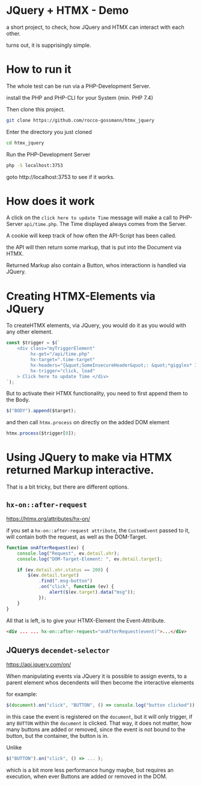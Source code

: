 # JQuery + HTMX - Demo

a short project, to check, how JQuery and HTMX can interact with each other.

turns out, it is supprisingly simple.

# How to run it

The whole test can be run via a PHP-Development Server.

install the PHP and PHP-CLI for your System (min. PHP 7.4)

Then clone this project.

```bash
git clone https://github.com/rocco-gossmann/htmx_jquery
```

Enter the directory you just cloned

```bash
cd htmx_jquery
```

Run the PHP-Development Server

```bash
php -S localhost:3753
```

goto http://localhost:3753 to see if it works.

# How does it work

A click on the `click here to update Time` message will make a call to PHP-Server
`api/time.php`. The Time displayed always comes from the Server.

A cookie will keep track of how often the API-Script has been called.

the API will then return some markup, that is put into the Document via HTMX.

Returned Markup also contain a Button, whos interactionn is handled via JQuery.

# Creating HTMX-Elements via JQuery

To createHTMX elements, via JQuery, you would do it as you would with any other element.

```javascript
const $trigger = $(`
    <div class="myTriggerElement"
         hx-get="/api/time.php" 
         hx-target=".time-target" 
         hx-headers="{&quot;SomeInsecureHeader&quot;: &quot;*giggles* I'm in danger (For the love of god, don't put security relevant headers here)&quot;}"  
         hx-trigger="click, load"
    > Click here to update Time </div>
`);
```

But to activate their HTMX functionality, you need to first append them to the Body.

```javascript
$("BODY").append($target);
```

and then call `htmx.process` on directly on the added DOM element

```javascript
htmx.process($trigger[0]);
```

# Using JQuery to make via HTMX returned Markup interactive.

That is a bit tricky, but there are different options.

## `hx-on::after-request`

https://htmx.org/attributes/hx-on/

if you set a `hx-on::after-request attribute`, the `CustomEvent` passed to it, will contain both
the request, as well as the DOM-Target.

```javascript
function onAfterRequest(ev) {
    console.log("Request", ev.detail.xhr);
    console.log("DOM-Target-Element: ", ev.detail.target);

    if (ev.detail.xhr.status == 200) {
        $(ev.detail.target)
            .find(".msg-button")
            .on("click", function (ev) {
                alert($(ev.target).data("msg"));
            });
    }
}
```

All that is left, is to give your HTMX-Element the Event-Attribute.

```html
<div ... ... hx-on::after-request="onAfterRequest(event)">...</div>
```

## JQuerys `decendet-selector`

https://api.jquery.com/on/

When manipulating events via JQuery it is possible to assign events, to a parent
element whos decendents will then become the interactive elements

for example:

```javascript
$(document).on("click", "BUTTON", () => console.log("button clicked"));
```

in this case the event is registered on the `document`, but it will only trigger, if
any `BUTTON` within the `document` is clicked.
That way, it does not matter, how many buttons are added or removed, since the event
is not bound to the button, but the container, the button is in.

Unlike

```javascript
$("BUTTON").on("click", () => ... );
```

which is a bit more less performance hungy maybe, but requires an execution,
when ever Buttons are added or removed in the DOM.
